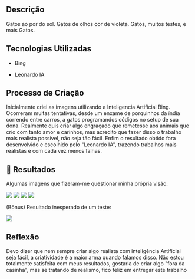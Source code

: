 ## Descrição
Gatos ao por do sol. Gatos de olhos cor de violeta. Gatos, muitos testes, e mais Gatos. 

## Tecnologias Utilizadas
- Bing 

- Leonardo IA

## Processo de Criação

Inicialmente criei as imagens utilizando a Inteligencia Artificial Bing. Ocorreram muitas tentativas, desde um enxame de porquinhos da índia correndo entre carros, a gatos programandos códigos no setup de sua dona. Realmente quis criar algo engraçado que remetesse aos animais que crio com tanto amor e carinhos, mas acredito que fazer disso o trabalho mais realista possível, não seja tão fácil.
Enfim o resultado obtido fora desenvolvido e escolhido pelo "Leonardo IA", trazendo trabalhos mais realistas e com cada vez menos falhas. 


## 🚀 Resultados
Algumas imagens que fizeram-me questionar minha própria visão:

 <img src="https://cdn.leonardo.ai/users/18ae804a-1193-4cf8-889e-f3e08e4a3a24/generations/2b99a0f8-a0aa-4dce-af8a-7d9803451e93/Default_um_gato_dormindo_ao_por_do_sol_3.jpg?w=512" />

 <img src="https://cdn.leonardo.ai/users/18ae804a-1193-4cf8-889e-f3e08e4a3a24/generations/2b99a0f8-a0aa-4dce-af8a-7d9803451e93/Default_um_gato_dormindo_ao_por_do_sol_0.jpg?w=512" />

 <img src="https://cdn.leonardo.ai/users/18ae804a-1193-4cf8-889e-f3e08e4a3a24/generations/20f3572a-7fc2-4b5a-ae66-07369a237154/Default_um_gato_programando_cdigos_ao_luar_no_quarto_de_sua_do_2.jpg?w=512" />


 <img src="https://cdn.leonardo.ai/users/18ae804a-1193-4cf8-889e-f3e08e4a3a24/generations/c0d05f50-fd27-4ca1-b0b2-b1575c359053/Default_um_gato_dormindo_ao_por_do_sol_com_olhos_violeta_3.jpg?w=512" />


 (Bônus) Resultado inesperado de um teste:
 
 <img src="https://cdn.leonardo.ai/users/18ae804a-1193-4cf8-889e-f3e08e4a3a24/generations/7380905b-39f3-4dd2-ab25-874abc81e859/Default_crie_um_desenho_de_um_personagem_loiro_com_corte_de_ca_2.jpg?w=512" />



## Reflexão 
Devo dizer que nem sempre criar algo realista com inteligência Artificial seja fácil, a criatividade é a maior arma quando falamos disso. 
Não estou totalmente satisfeita com meus resultados, gostaria de criar algo "fora da casinha", mas se tratando de realismo, fico feliz em entregar este trabalho 



